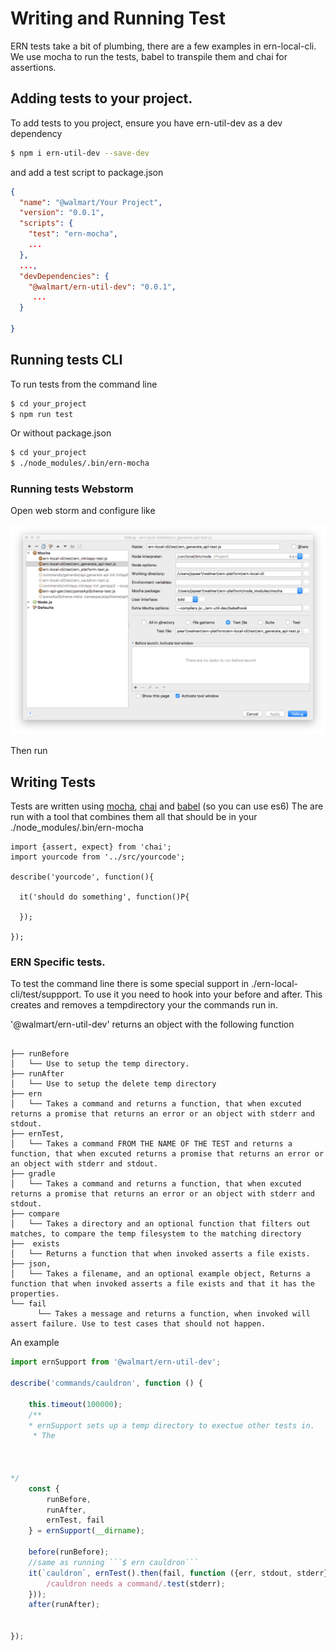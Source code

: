 Writing and Running Test
===
ERN tests take a bit of plumbing, there are a few examples in ern-local-cli.
We use mocha to run the tests, babel to transpile them and chai for assertions.

## Adding tests to your project.
To add tests to you project, ensure you have ern-util-dev as a dev dependency
```bash
$ npm i ern-util-dev --save-dev

```

and add a test script to package.json

```json
{
  "name": "@walmart/Your Project",
  "version": "0.0.1",
  "scripts": {
    "test": "ern-mocha",
    ...
  },
  ...,
  "devDependencies": {
    "@walmart/ern-util-dev": "0.0.1",
     ...
  }
  
}


```

## Running tests CLI
To run tests from the command line

```bash
$ cd your_project
$ npm run test
```
Or without package.json
```bash
$ cd your_project
$ ./node_modules/.bin/ern-mocha
```

### Running tests Webstorm
Open web storm and configure like 

![webstorm](./img/mocha-config.png)

Then run

## Writing Tests
Tests are written using [mocha](https://mochajs.org), [chai](chaijs.com) and [babel](https://babeljs.io/) (so you can use es6)
The are run with a tool that combines them all that should be in your ./node_modules/.bin/ern-mocha


```es6
import {assert, expect} from 'chai';
import yourcode from '../src/yourcode';

describe('yourcode', function(){
  
  it('should do something', function()P{
  
  });

});

```

### ERN Specific tests.
To test the command line there is some special support in ./ern-local-cli/test/suppport.
To use it you need to hook into your before and after.  This creates and removes a tempdirectory
your the commands run in.

'@walmart/ern-util-dev' returns an object with the following function
``` 
 
├── runBefore 
│   └── Use to setup the temp directory.
├── runAfter 
│   └── Use to setup the delete temp directory
├── ern
│   └── Takes a command and returns a function, that when excuted returns a promise that returns an error or an object with stderr and stdout.
├── ernTest,
│   └── Takes a command FROM THE NAME OF THE TEST and returns a function, that when excuted returns a promise that returns an error or an object with stderr and stdout.
├── gradle
│   └── Takes a command and returns a function, that when excuted returns a promise that returns an error or an object with stderr and stdout.
├── compare
│   └── Takes a directory and an optional function that filters out matches, to compare the temp filesystem to the matching directory
├──  exists
│   └── Returns a function that when invoked asserts a file exists.
├── json,
│   └── Takes a filename, and an optional example object, Returns a function that when invoked asserts a file exists and that it has the properties.
└── fail
      └── Takes a message and returns a function, when invoked will assert failure. Use to test cases that should not happen.

```

An example
```javascript
import ernSupport from '@walmart/ern-util-dev';

describe('commands/cauldron', function () {

    this.timeout(100000);
    /**
    * ernSupport sets up a temp directory to exectue other tests in.
     * The 
    
    
    
*/
    const {
        runBefore,
        runAfter,
        ernTest, fail
    } = ernSupport(__dirname);

    before(runBefore);
    //same as running ```$ ern cauldron```
    it(`cauldron`, ernTest().then(fail, function ({err, stdout, stderr}) {
        /cauldron needs a command/.test(stderr);
    }));
    after(runAfter);


});





```








